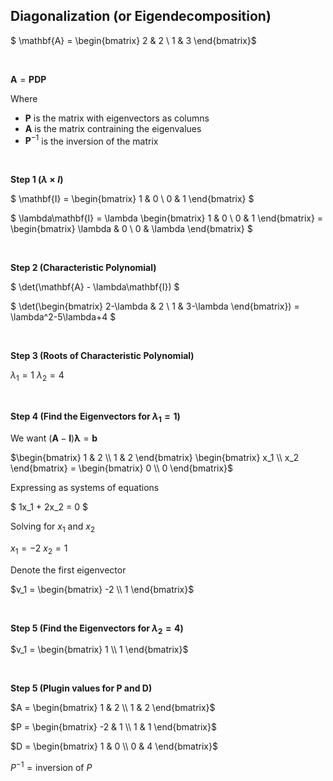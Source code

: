 ## Diagonalization (or Eigendecomposition)

$ \mathbf{A} = \begin{bmatrix}
2 & 2 \\
1 & 3
\end{bmatrix}$

<br/>


$\mathbf{A} = \mathbf{P} \mathbf{D} \mathbf{P}$

Where
- $\mathbf{P}$ is the matrix with eigenvectors as columns
- $\mathbf{A}$ is the matrix contraining the eigenvalues
- $\mathbf{P}^{-1}$ is the inversion of the matrix

<br/>

**Step 1 ($\lambda \times I$)**


$ \mathbf{I} = \begin{bmatrix}
1 & 0 \\
0 & 1
\end{bmatrix} $ 


$ \lambda\mathbf{I} = \lambda \begin{bmatrix}
1 & 0 \\
0 & 1
\end{bmatrix} = \begin{bmatrix}
\lambda & 0 \\
0 & \lambda
\end{bmatrix} $ 



<br/>

**Step 2 (Characteristic Polynomial)**


$ \det(\mathbf{A} - \lambda\mathbf{I}) $


$ \det(\begin{bmatrix}
2-\lambda & 2 \\
1 & 3-\lambda
\end{bmatrix}) = \lambda^2-5\lambda+4 $


<br/>

**Step 3 (Roots of Characteristic Polynomial)**

$\lambda_1 = 1$
$\lambda_2 = 4$



<br/>


**Step 4 (Find the Eigenvectors for $\lambda_1 = 1$)** 

We want $(\mathbf{A}-\mathbf{I})\mathbf{\lambda} = \mathbf{b}$


$\begin{bmatrix}
1 & 2 \\
1 & 2
\end{bmatrix} \begin{bmatrix}
x_1 \\
x_2
\end{bmatrix} = \begin{bmatrix}
0 \\
0
\end{bmatrix}$


Expressing as systems of equations

$ 1x_1 + 2x_2 = 0 $

Solving for $x_1$ and $x_2$ 

$x_1 = -2$
$x_2 = 1$

Denote the first eigenvector

$v_1 = \begin{bmatrix}
-2 \\
1
\end{bmatrix}$


<br/>

**Step 5 (Find the Eigenvectors for $\lambda_2=4$)** 

$v_1 = \begin{bmatrix}
1 \\
1
\end{bmatrix}$

<br/>


**Step 5 (Plugin values for $\mathbf{P}$ and $\mathbf{D})$**


$A = \begin{bmatrix}
1 & 2 \\
1 & 2
\end{bmatrix}$

$P = \begin{bmatrix}
-2 & 1 \\
1 & 1
\end{bmatrix}$

$D = \begin{bmatrix}
1 & 0 \\
0 & 4
\end{bmatrix}$

$P^{-1} = \text{inversion of } P$

<br/>


